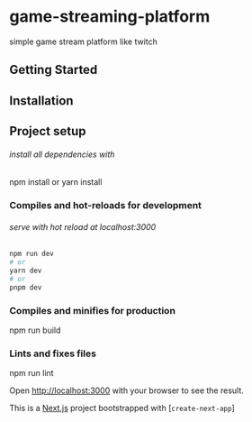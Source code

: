 # game-streaming-platform
simple game stream platform like twitch 

## Getting Started

## Installation

## Project setup
###### install all dependencies with
npm install or yarn install 

### Compiles and hot-reloads for development
###### serve with hot reload at localhost:3000

```bash
npm run dev
# or
yarn dev
# or
pnpm dev
```

### Compiles and minifies for production
npm run build

### Lints and fixes files

npm run lint


Open [http://localhost:3000](http://localhost:3000) with your browser to see the result.


This is a [Next.js](https://nextjs.org/) project bootstrapped with [`create-next-app`]
